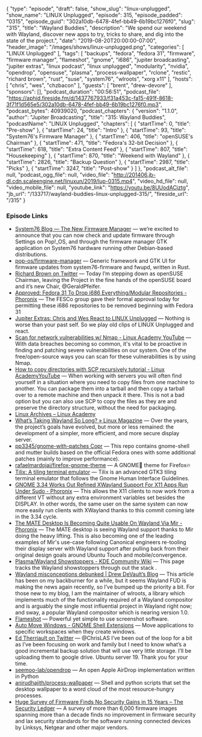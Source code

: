 {
  "type": "episode",
  "draft": false,
  "show_slug": "linux-unplugged",
  "show_name": "LINUX Unplugged",
  "episode": 315,
  "episode_padded": "0315",
  "episode_guid": "302a10db-6478-4fef-bb49-6b19bc1276f0",
  "slug": "315",
  "title": "Wayland Buddies",
  "description": "We spend our weekend with Wayland, discover new apps to try, tricks to share, and dig into the state of the project.",
  "date": "2019-08-20T20:00:00-07:00",
  "header_image": "/images/shows/linux-unplugged.png",
  "categories": [
    "LINUX Unplugged"
  ],
  "tags": [
    "backups",
    "fedora",
    "fedora 31",
    "firmware",
    "firmware manager",
    "flameshot",
    "gnome",
    "i686",
    "jupiter broadcasting",
    "jupiter extras",
    "linux podcast",
    "linux unplugged",
    "modularity",
    "nvidia",
    "opendrop",
    "opensuse",
    "plasma",
    "process-wallpaper",
    "rclone",
    "restic",
    "richard brown",
    "rust",
    "suse",
    "system76",
    "wlroots",
    "xorg x11"
  ],
  "hosts": [
    "chris",
    "wes",
    "chzbacon"
  ],
  "guests": [
    "brent",
    "drew-devore"
  ],
  "sponsors": [],
  "podcast_duration": "00:56:51",
  "podcast_file": "https://aphid.fireside.fm/d/1437767933/f31a453c-fa15-491f-8618-3f71f1d565e5/302a10db-6478-4fef-bb49-6b19bc1276f0.mp3",
  "podcast_bytes": 40939020,
  "podcast_chapters": {
    "version": "1.1.0",
    "author": "Jupiter Broadcasting",
    "title": "315: Wayland Buddies",
    "podcastName": "LINUX Unplugged",
    "chapters": [
      {
        "startTime": 0,
        "title": "Pre-show"
      },
      {
        "startTime": 24,
        "title": "Intro"
      },
      {
        "startTime": 93,
        "title": "System76's Firmware Manager"
      },
      {
        "startTime": 406,
        "title": "openSUSE's Chairman"
      },
      {
        "startTime": 471,
        "title": "Fedora's 32-bit Decision"
      },
      {
        "startTime": 618,
        "title": "Extra Content Feed"
      },
      {
        "startTime": 807,
        "title": "Housekeeping"
      },
      {
        "startTime": 870,
        "title": "Weekend with Wayland"
      },
      {
        "startTime": 2826,
        "title": "Backup Question"
      },
      {
        "startTime": 2987,
        "title": "Picks"
      },
      {
        "startTime": 3247,
        "title": "Post-show"
      }
    ]
  },
  "podcast_alt_file": null,
  "podcast_ogg_file": null,
  "video_file": "http://201406.jb-dl.cdn.scaleengine.net/linuxun/2019/lup-0315.mp4",
  "video_hd_file": null,
  "video_mobile_file": null,
  "youtube_link": "https://youtu.be/8UUodACjztg",
  "jb_url": "/133717/wayland-buddies-linux-unplugged-315/",
  "fireside_url": "/315"
}


### Episode Links

  * [System76 Blog — The New Firmware Manager](https://blog.system76.com/post/187072707563/the-new-firmware-manager-updating-firmware-across "System76 Blog — The New Firmware Manager") — we’re excited to announce that you can now check and update firmware through Settings on Pop!_OS, and through the firmware manager GTK application on System76 hardware running other Debian-based distributions.
  * [pop-os/firmware-manager](https://github.com/pop-os/firmware-manager "pop-os/firmware-manager") — Generic framework and GTK UI for firmware updates from system76-firmware and fwupd, written in Rust. 
  * [Richard Brown on Twitter](https://twitter.com/sysrich/status/1163361263377891328 "Richard Brown on Twitter") — Today I’m stepping down as openSUSE Chairman, leaving the Project in the fine hands of the openSUSE board and it’s new Chair, @GeraldPfeifer.
  * [Approved: Fedora 31 To Drop i686 Everything/Modular Repositories - Phoronix](https://www.phoronix.com/scan.php?page=news_item&px=F31-Approved-Drop-i686-Repos "Approved: Fedora 31 To Drop i686 Everything/Modular Repositories - Phoronix") — The FESCo group gave their formal approval today for permitting these i686 repositories to be removed beginning with Fedora 31
  * [Jupiter Extras: Chris and Wes React to LINUX Unplugged](https://extras.show/3 "Jupiter Extras: Chris and Wes React to LINUX Unplugged") — Nothing is worse than your past self. So we play old clips of LINUX Unplugged and react. 
  * [Scan for network vulnerabilities w/ Nmap - Linux Academy YouTube](https://www.youtube.com/watch?v=aCC1O9hSzWo&t=3s "Scan for network vulnerabilities w/ Nmap - Linux Academy YouTube") — With data breaches becoming so common, it's vital to be proactive in finding and patching severe vulnerabilities on our system. One of the free/open-source ways you can scan for these vulnerabilities is by using Nmap. 
  * [How to copy directories with SCP recursively tutorial - Linux AcademyYouTube](https://www.youtube.com/watch?v=JPcRC1anU8k "How to copy directories with SCP recursively tutorial - Linux AcademyYouTube") — When working with servers you will often find yourself in a situation where you need to copy files from one machine to another. You can package them into a tarball and then copy a tarball over to a remote machine and then unpack it there. This is not a bad option but you can also use SCP to copy the files as they are and preserve the directory structure, without the need for packaging. 
  * [Linux Archives – Linux Academy](https://linuxacademy.com/blog/linux/ "Linux Archives – Linux Academy")
  * [What’s Taking Wayland So Long? » Linux Magazine](http://www.linux-magazine.com/Online/Features/What-s-Taking-Wayland-So-Long "What’s Taking Wayland So Long? » Linux Magazine") — Over the years, the project’s goals have evolved, but more or less remained: the development of a simpler, more efficient, and more secure display server.
  * [pp3345/gnome-with-patches Copr](https://copr.fedorainfracloud.org/coprs/pp3345/gnome-with-patches/ "pp3345/gnome-with-patches Copr") — This repo contains gnome-shell and mutter builds based on the official Fedora ones with some additional patches (mainly to improve performance). 
  * [rafaelmardojai/firefox-gnome-theme](https://github.com/rafaelmardojai/firefox-gnome-theme "rafaelmardojai/firefox-gnome-theme") — A GNOME👣 theme for Firefox🔥 
  * [Tilix: A tiling terminal emulator](https://gnunn1.github.io/tilix-web/ "Tilix: A tiling terminal emulator") — Tilix is an advanced GTK3 tiling terminal emulator that follows the Gnome Human Interface Guidelines. 
  * [GNOME 3.34 Works Out Refined XWayland Support For X11 Apps Run Under Sudo - Phoronix](https://www.phoronix.com/scan.php?page=news_item&px=XWayland-Xauth-GNOME-Works "GNOME 3.34 Works Out Refined XWayland Support For X11 Apps Run Under Sudo - Phoronix") — This allows the X11 clients to now work from a different VT without any extra environment variables set besides the DISPLAY. In other words, the same user on the same system can now more easily run clients with XWayland thanks to this commit coming late in the 3.34 cycle. 
  * [The MATE Desktop Is Becoming Quite Usable On Wayland Via Mir - Phoronix](https://www.phoronix.com/scan.php?page=news_item&px=MATE-Usable-Wayland-Mir-Video "The MATE Desktop Is Becoming Quite Usable On Wayland Via Mir - Phoronix") — The MATE desktop is seeing Wayland support thanks to Mir doing the heavy lifting. This is also becoming one of the leading examples of Mir's use-case following Canonical engineers re-tooling their display server with Wayland support after pulling back from their original design goals around Ubuntu Touch and mobile/convergence.
  * [Plasma/Wayland Showstoppers - KDE Community Wiki](https://community.kde.org/Plasma/Wayland_Showstoppers "Plasma/Wayland Showstoppers - KDE Community Wiki") — This page tracks the Wayland showstoppers through out the stack . 
  * [Wayland misconceptions debunked | Drew DeVault’s Blog](https://drewdevault.com/2019/02/10/Wayland-misconceptions-debunked.html "Wayland misconceptions debunked | Drew DeVault’s Blog") — This article has been on my backburner for a while, but it seems Wayland FUD is making the news again recently, so I’ve bumped up the priority a bit. For those new to my blog, I am the maintainer of wlroots, a library which implements much of the functionality required of a Wayland compositor and is arguably the single most influential project in Wayland right now; and sway, a popular Wayland compositor which is nearing version 1.0.
  * [Flameshot](https://flameshot.js.org/#/ "Flameshot") — Powerful yet simple to use screenshot software. 
  * [Auto Move Windows - GNOME Shell Extensions](https://extensions.gnome.org/extension/16/auto-move-windows/ "Auto Move Windows - GNOME Shell Extensions") — Move applications to specific workspaces when they create windows. 
  * [Ed Therriault on Twitter](https://twitter.com/edtherriault/status/1163226405888503811?s=12 "Ed Therriault on Twitter") — @ChrisLAS I’ve been out of the loop for a bit as I’ve been focusing on work and family but I need to know what’s a good incremental backup solution that will use very little storage. I’ll be uploading them to google drive. Ubuntu server 19. Thank you for your time.
  * [seemoo-lab/opendrop](https://github.com/seemoo-lab/opendrop "seemoo-lab/opendrop") — An open Apple AirDrop implementation written in Python
  * [anirudhajith/process-wallpaper](https://github.com/anirudhajith/process-wallpaper "anirudhajith/process-wallpaper") — Shell and python scripts that set the desktop wallpaper to a word cloud of the most resource-hungry processes.
  * [Huge Survey of Firmware Finds No Security Gains in 15 Years – The Security Ledger](https://securityledger.com/2019/08/huge-survey-of-firmware-finds-no-security-gains-in-15-years/ "Huge Survey of Firmware Finds No Security Gains in 15 Years – The Security Ledger") — A survey of more than 6,000 firmware images spanning more than a decade finds no improvement in firmware security and lax security standards for the software running connected devices by Linksys, Netgear and other major vendors.


